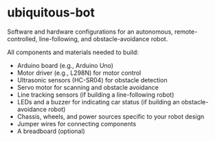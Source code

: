 # ubiquitous-bot
Software and hardware configurations for an autonomous, remote-controlled, line-following, and obstacle-avoidance robot.

All components and materials needed to build:

* Arduino board (e.g., Arduino Uno)
* Motor driver (e.g., L298N) for motor control
* Ultrasonic sensors (HC-SR04) for obstacle detection
* Servo motor for scanning and obstacle avoidance
* Line tracking sensors (if building a line-following robot)
* LEDs and a buzzer for indicating car status (if building an obstacle-avoidance robot)
* Chassis, wheels, and power sources specific to your robot design
* Jumper wires for connecting components
* A breadboard (optional)
